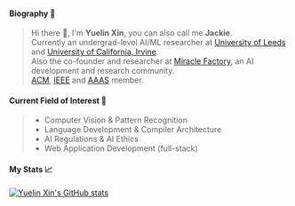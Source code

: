 #### Biography 🚀
> Hi there 👋, I'm **Yuelin Xin**, you can also call me **Jackie**.    
> Currently an undergrad-level AI/ML researcher at [University of Leeds](https://leeds.ac.uk/) and [University of California, Irvine](https://uci.edu).  
> Also the co-founder and researcher at [Miracle Factory](https://miraclefactory.ai/), an AI development and research community.   
> [ACM](https://www.acm.org/), [IEEE](https://www.ieee.org/) and [AAAS](https://www.aaas.org/) member.
   
#### Current Field of Interest 📓
> * Computer Vision & Pattern Recognition  
> * Language Development & Compiler Architecture  
> * AI Regulations & AI Ethics
> * Web Application Development (full-stack)   

#### My Stats 📈
[![Yuelin Xin's GitHub stats](https://github-readme-stats.vercel.app/api?username=YuelinXin&show_icons=true&count_private=true)](https://github.com/YuelinXin/github-readme-stats)
